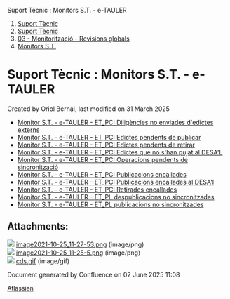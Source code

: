 Suport Tècnic : Monitors S.T. - e-TAULER  

1.  [Suport Tècnic](index.md)
2.  [Suport Tècnic](13893782.md)
3.  [03 - Monitorització - Revisions globals](26313327.md)
4.  [Monitors S.T.](Monitors-S.T._41522177.md)

Suport Tècnic : Monitors S.T. - e-TAULER
========================================

Created by Oriol Bernal, last modified on 31 March 2025

*   [Monitor S.T. - e-TAULER - ET\_PCI Diligències no enviades d'edictes externs](/pages/viewpage.action?pageId=64520193 "Monitor S.T. - e-TAULER - ET_PCI Diligències no enviades d'edictes externs")
*   [Monitor S.T. - e-TAULER - ET\_PCI Edictes pendents de publicar](/display/SII/Monitor+S.T.+-+e-TAULER+-+ET_PCI+Edictes+pendents+de+publicar "Monitor S.T. - e-TAULER - ET_PCI Edictes pendents de publicar")
*   [Monitor S.T. - e-TAULER - ET\_PCI Edictes pendents de retirar](/display/SII/Monitor+S.T.+-+e-TAULER+-+ET_PCI+Edictes+pendents+de+retirar "Monitor S.T. - e-TAULER - ET_PCI Edictes pendents de retirar")
*   [Monitor S.T. - e-TAULER - ET\_PCI Edictes que no s'han pujat al DESA'L](/display/SII/Monitor+S.T.+-+e-TAULER+-+ET_PCI+Edictes+que+no+s%27han+pujat+al+DESA%27L "Monitor S.T. - e-TAULER - ET_PCI Edictes que no s'han pujat al DESA'L")
*   [Monitor S.T. - e-TAULER - ET\_PCI Operacions pendents de sincronització](/pages/viewpage.action?pageId=64979278 "Monitor S.T. - e-TAULER - ET_PCI Operacions pendents de sincronització")
*   [Monitor S.T. - e-TAULER - ET\_PCI Publicacions encallades](/display/SII/Monitor+S.T.+-+e-TAULER+-+ET_PCI+Publicacions+encallades "Monitor S.T. - e-TAULER - ET_PCI Publicacions encallades")
*   [Monitor S.T. - e-TAULER - ET\_PCI Publicacions encallades al DESA'l](/display/SII/Monitor+S.T.+-+e-TAULER+-+ET_PCI+Publicacions+encallades+al+DESA%27l "Monitor S.T. - e-TAULER - ET_PCI Publicacions encallades al DESA'l")
*   [Monitor S.T. - e-TAULER - ET\_PCI Retirades encallades](/display/SII/Monitor+S.T.+-+e-TAULER+-+ET_PCI+Retirades+encallades "Monitor S.T. - e-TAULER - ET_PCI Retirades encallades")
*   [Monitor S.T. - e-TAULER - ET\_PL despublicacions no sincronitzades](/display/SII/Monitor+S.T.+-+e-TAULER+-+ET_PL+despublicacions+no+sincronitzades "Monitor S.T. - e-TAULER - ET_PL despublicacions no sincronitzades")
*   [Monitor S.T. - e-TAULER - ET\_PL publicacions no sincronitzades](/display/SII/Monitor+S.T.+-+e-TAULER+-+ET_PL+publicacions+no+sincronitzades "Monitor S.T. - e-TAULER - ET_PL publicacions no sincronitzades")

Attachments:
------------

![](images/icons/bullet_blue.gif) [image2021-10-25\_11-27-53.png](attachments/127598666/127598667.png) (image/png)  
![](images/icons/bullet_blue.gif) [image2021-10-25\_11-25-5.png](attachments/127598666/127598668.png) (image/png)  
![](images/icons/bullet_blue.gif) [cds.gif](attachments/127598666/127598669.gif) (image/gif)  

Document generated by Confluence on 02 June 2025 11:08

[Atlassian](http://www.atlassian.com/)